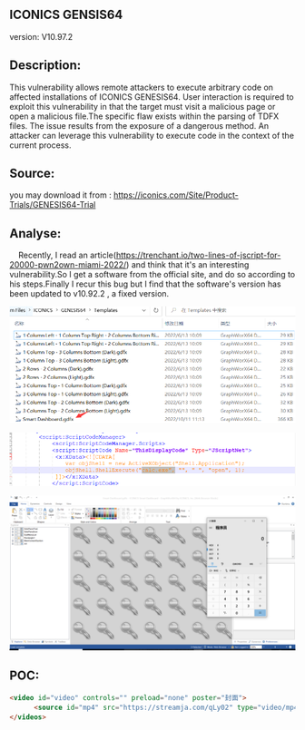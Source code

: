 ## ICONICS GENSIS64

version: V10.97.2

## Description:

This vulnerability allows remote attackers to execute arbitrary code on affected installations of ICONICS GENESIS64. User interaction is required to exploit this vulnerability in that the target must visit a malicious page or open a malicious file.The specific flaw exists within the parsing of TDFX files. The issue results from the exposure of a dangerous method. An attacker can leverage this vulnerability to execute code in the context of the current process.

## Source:

you may download it from : https://iconics.com/Site/Product-Trials/GENESIS64-Trial

## Analyse:

    Recently, I read an article(https://trenchant.io/two-lines-of-jscript-for-20000-pwn2own-miami-2022/) and think that it's an interesting vulnerability.So I get a software from the official site, and do so according to his steps.Finally I recur this bug but I find that the software's version has been updated to v10.92.2 , a fixed version.

![](1.png)

![](2.png)

![](3.png)

## POC:

```html
<video id="video" controls="" preload="none" poster="封面">
      <source id="mp4" src="https://streamja.com/qLy02" type="video/mp4">
</videos>
```
